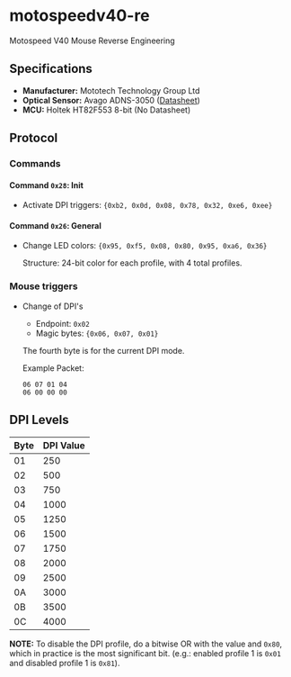 # motospeedv40-re
Motospeed V40 Mouse Reverse Engineering

## Specifications

- **Manufacturer:** Mototech Technology Group Ltd
- **Optical Sensor:** Avago ADNS-3050 ([Datasheet](https://media.digikey.com/pdf/data%20sheets/avago%20pdfs/adns-3050.pdf))
- **MCU:** Holtek HT82F553 8-bit (No Datasheet)

## Protocol

### Commands

#### Command `0x28`: Init

- Activate DPI triggers: `{0xb2, 0x0d, 0x08, 0x78, 0x32, 0xe6, 0xee}`

#### Command `0x26`: General

- Change LED colors: `{0x95, 0xf5, 0x08, 0x80, 0x95, 0xa6, 0x36}`

    Structure: 24-bit color for each profile, with 4 total profiles.

### Mouse triggers

- Change of DPI's

    - Endpoint: `0x02`
    - Magic bytes: `{0x06, 0x07, 0x01}`

    The fourth byte is for the current DPI mode.

    Example Packet:
    ```
    06 07 01 04
    06 00 00 00
    ```

## DPI Levels

|Byte|DPI Value|
|----|---------|
|01  |      250|
|02  |      500|
|03  |      750|
|04  |     1000|
|05  |     1250|
|06  |     1500|
|07  |     1750|
|08  |     2000|
|09  |     2500|
|0A  |     3000|
|0B  |     3500|
|0C  |     4000|

**NOTE:** To disable the DPI profile, do a bitwise OR with the value and `0x80`, which in practice is the most significant bit. (e.g.:
enabled profile 1 is `0x01` and disabled profile 1 is `0x81`).